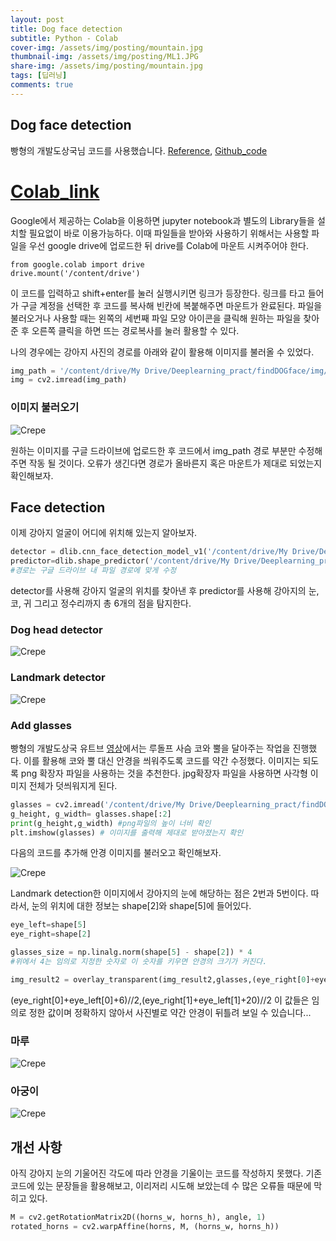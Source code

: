```yaml
---
layout: post
title: Dog face detection
subtitle: Python - Colab
cover-img: /assets/img/posting/mountain.jpg
thumbnail-img: /assets/img/posting/ML1.JPG
share-img: /assets/img/posting/mountain.jpg
tags: [딥러닝]
comments: true
---
```


## Dog face detection

빵형의 개발도상국님 코드를 사용했습니다. [Reference](https://www.youtube.com/watch?v=yRH5by6IiEE&t=1s), [Github_code](https://github.com/kairess/dog_face_detector)
<br>

# [Colab_link](https://colab.research.google.com/notebooks/intro.ipynb)

Google에서 제공하는 Colab을 이용하면 jupyter notebook과 별도의 Library들을 설치할 필요없이 바로 이용가능하다. 이때 파일들을 받아와 사용하기 위해서는 사용할 파일을 우선 google drive에 업로드한 뒤 drive를 Colab에 마운트 시켜주어야 한다.

```
from google.colab import drive
drive.mount('/content/drive')
```

이 코드를 입력하고 shift+enter를 눌러 실행시키면 링크가 등장한다. 링크를 타고 들어가 구글 계정을 선택한 후 코드를 복사해 빈칸에 복붙해주면 마운트가 완료된다.
파일을 불러오거나 사용할 때는 왼쪽의 세번째 파일 모양 아이콘을 클릭해 원하는 파일을 찾아준 후 오른쪽 클릭을 하면 뜨는 경로복사를 눌러 활용할 수 있다.

나의 경우에는 강아지 사진의 경로를 아래와 같이 활용해 이미지를 불러올 수 있었다.

```python
img_path = '/content/drive/My Drive/Deeplearning_pract/findDOGface/img/31.jpg'
img = cv2.imread(img_path)
```

### 이미지 불러오기

![Crepe](https://i.imgur.com/uP9WzGi.jpg)

원하는 이미지를 구글 드라이브에 업로드한 후 코드에서 img_path 경로 부분만 수정해주면 작동 될 것이다. 오류가 생긴다면 경로가 올바른지 혹은 마운트가 제대로 되었는지 확인해보자.

## Face detection

이제 강아지 얼굴이 어디에 위치해 있는지 알아보자.

```python
detector = dlib.cnn_face_detection_model_v1('/content/drive/My Drive/Deeplearning_pract/findDOGface/dogHeadDetector.dat')
predictor=dlib.shape_predictor('/content/drive/My Drive/Deeplearning_pract/findDOGface/landmarkDetector.dat')
#경로는 구글 드라이브 내 파일 경로에 맞게 수정
```

detector를 사용해 강아지 얼굴의 위치를 찾아낸 후 predictor를 사용해 강아지의 눈,코, 귀 그리고 정수리까지 총 6개의 점을 탐지한다.

### Dog head detector

![Crepe](https://i.imgur.com/ODPJaFI.jpg)

### Landmark detector

![Crepe](https://i.imgur.com/z0BnFwd.jpg)

### Add glasses

빵형의 개발도상국 유트브 [영상](https://www.youtube.com/watch?v=yRH5by6IiEE&t=1s)에서는 루돌프 사슴 코와 뿔을 달아주는 작업을 진행했다. 이를 활용해 코와 뿔 대신 안경을 씌워주도록 코드를 약간 수정했다. 이미지는 되도록 png 확장자 파일을 사용하는 것을 추천한다. jpg확장자 파일을 사용하면 사각형 이미지 전체가 덧씌워지게 된다.

```python
glasses = cv2.imread('/content/drive/My Drive/Deeplearning_pract/findDOGface/img/glasses2.png',  cv2.IMREAD_UNCHANGED)
g_height, g_width= glasses.shape[:2]
print(g_height,g_width) #png파일의 높이 너비 확인
plt.imshow(glasses) # 이미지를 출력해 제대로 받아졌는지 확인
```

다음의 코드를 추가해 안경 이미지를 불러오고 확인해보자.

![Crepe](https://i.imgur.com/xtQdojz.jpg)

Landmark detection한 이미지에서 강아지의 눈에 해당하는 점은 2번과 5번이다.
따라서, 눈의 위치에 대한 정보는 shape[2]와 shape[5]에 들어있다.

```python
eye_left=shape[5]
eye_right=shape[2]

glasses_size = np.linalg.norm(shape[5] - shape[2]) * 4
#위에서 4는 임의로 지정한 숫자로 이 숫자를 키우면 안경의 크기가 커진다.

img_result2 = overlay_transparent(img_result2,glasses,(eye_right[0]+eye_left[0]+6)//2,(eye_right[1]+eye_left[1]+20)//2,overlay_size=(int(glasses_size),int(glasses_size)))
```

(eye_right[0]+eye_left[0]+6)//2,(eye_right[1]+eye_left[1]+20)//2
이 값들은 임의로 정한 값이며 정확하지 않아서 사진별로 약간 안경이 뒤틀려 보일 수 있습니다...

### 마루

![Crepe](https://i.imgur.com/EOlD5Y6.jpg)

### 아궁이

![Crepe](https://i.imgur.com/ljmzskj.jpg)

## 개선 사항

아직 강아지 눈의 기울어진 각도에 따라 안경을 기울이는 코드를 작성하지 못했다.
기존 코드에 있는 문장들을 활용해보고, 이리저리 시도해 보았는데 수 많은 오류들 때문에 막히고 있다.

```python
M = cv2.getRotationMatrix2D((horns_w, horns_h), angle, 1)
rotated_horns = cv2.warpAffine(horns, M, (horns_w, horns_h))

```

<br>
<br>
